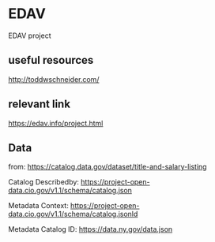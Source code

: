 # EDAV
EDAV project

## useful resources 

http://toddwschneider.com/

## relevant link

https://edav.info/project.html

## Data

from: https://catalog.data.gov/dataset/title-and-salary-listing

Catalog Describedby: https://project-open-data.cio.gov/v1.1/schema/catalog.json

Metadata Context: https://project-open-data.cio.gov/v1.1/schema/catalog.jsonld

Metadata Catalog ID: https://data.ny.gov/data.json